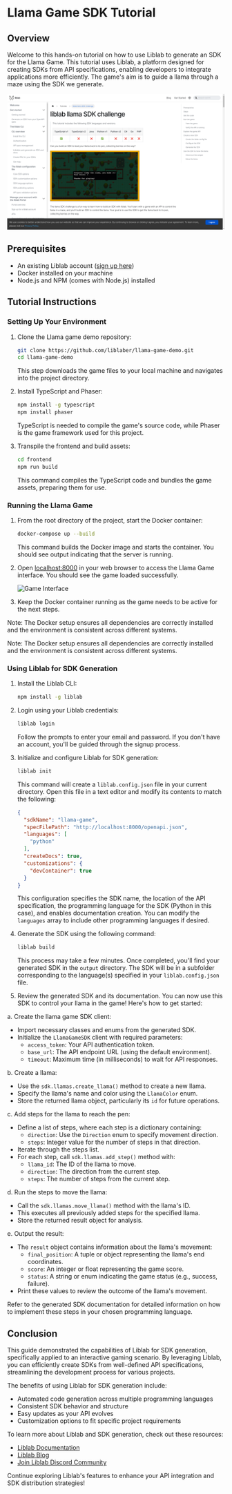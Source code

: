 # Llama Game SDK Tutorial

## Overview
Welcome to this hands-on tutorial on how to use Liblab to generate an SDK for the Llama Game. This tutorial uses Liblab, a platform designed for creating SDKs from API specifications, enabling developers to integrate applications more efficiently. The game's aim is to guide a llama through a maze using the SDK we generate.

   ![game](/screenshots/e006fb98-31cc-4b14-bc92-3ca23c066525.png)

## Prerequisites
- An existing Liblab account ([sign up here](https://developers.liblab.com))
- Docker installed on your machine
- Node.js and NPM (comes with Node.js) installed

## Tutorial Instructions

### Setting Up Your Environment
1. Clone the Llama game demo repository:
   ```bash
   git clone https://github.com/liblaber/llama-game-demo.git
   cd llama-game-demo
   ```
   This step downloads the game files to your local machine and navigates into the project directory.

2. Install TypeScript and Phaser:
   ```bash
   npm install -g typescript
   npm install phaser
   ```
   TypeScript is needed to compile the game's source code, while Phaser is the game framework used for this project.

3. Transpile the frontend and build assets:
   ```bash
   cd frontend
   npm run build
   ```
   This command compiles the TypeScript code and bundles the game assets, preparing them for use.

### Running the Llama Game
1. From the root directory of the project, start the Docker container:
   ```bash
   docker-compose up --build
   ```
   This command builds the Docker image and starts the container. You should see output indicating that the server is running.

2. Open [localhost:8000](http://localhost:8000) in your web browser to access the Llama Game interface. You should see the game loaded successfully.

   ![Game Interface](/screenshots/e8637829-b2e8-4e3b-af34-f85dfde569e3.png)

3. Keep the Docker container running as the game needs to be active for the next steps.

Note: The Docker setup ensures all dependencies are correctly installed and the environment is consistent across different systems.

Note: The Docker setup ensures all dependencies are correctly installed and the environment is consistent across different systems.

### Using Liblab for SDK Generation
1. Install the Liblab CLI:
   ```bash
   npm install -g liblab
   ```
2. Login using your Liblab credentials:
   ```bash
   liblab login
   ```

   Follow the prompts to enter your email and password. If you don't have an account, you'll be guided through the signup process.

3. Initialize and configure Liblab for SDK generation:
   ```bash
   liblab init
   ```
   This command will create a `liblab.config.json` file in your current directory. Open this file in a text editor and modify its contents to match the following:

   ```json
   {
     "sdkName": "llama-game",
     "specFilePath": "http://localhost:8000/openapi.json",
     "languages": [
       "python"
     ],
     "createDocs": true,
     "customizations": {
       "devContainer": true
     }
   }
   ```

   This configuration specifies the SDK name, the location of the API specification, the programming language for the SDK (Python in this case), and enables documentation creation. You can modify the `languages` array to include other programming languages if desired.

4. Generate the SDK using the following command:
   ```bash
   liblab build
   ```
   This process may take a few minutes. Once completed, you'll find your generated SDK in the `output` directory. The SDK will be in a subfolder corresponding to the language(s) specified in your `liblab.config.json` file.

5. Review the generated SDK and its documentation. You can now use this SDK to control your llama in the game! Here's how to get started:

a. Create the llama game SDK client:
   - Import necessary classes and enums from the generated SDK.
   - Initialize the `LlamaGameSDK` client with required parameters:
     - `access_token`: Your API authentication token.
     - `base_url`: The API endpoint URL (using the default environment).
     - `timeout`: Maximum time (in milliseconds) to wait for API responses.

b. Create a llama:
   - Use the `sdk.llamas.create_llama()` method to create a new llama.
   - Specify the llama's name and color using the `LlamaColor` enum.
   - Store the returned llama object, particularly its `id` for future operations.

c. Add steps for the llama to reach the pen:
   - Define a list of steps, where each step is a dictionary containing:
     - `direction`: Use the `Direction` enum to specify movement direction.
     - `steps`: Integer value for the number of steps in that direction.
   - Iterate through the steps list.
   - For each step, call `sdk.llamas.add_step()` method with:
     - `llama_id`: The ID of the llama to move.
     - `direction`: The direction from the current step.
     - `steps`: The number of steps from the current step.

d. Run the steps to move the llama:
   - Call the `sdk.llamas.move_llama()` method with the llama's ID.
   - This executes all previously added steps for the specified llama.
   - Store the returned result object for analysis.

e. Output the result:
   - The `result` object contains information about the llama's movement:
     - `final_position`: A tuple or object representing the llama's end coordinates.
     - `score`: An integer or float representing the game score.
     - `status`: A string or enum indicating the game status (e.g., success, failure).
   - Print these values to review the outcome of the llama's movement.

Refer to the generated SDK documentation for detailed information on how to implement these steps in your chosen programming language.

## Conclusion
This guide demonstrated the capabilities of Liblab for SDK generation, specifically applied to an interactive gaming scenario. By leveraging Liblab, you can efficiently create SDKs from well-defined API specifications, streamlining the development process for various projects.

The benefits of using Liblab for SDK generation include:
- Automated code generation across multiple programming languages
- Consistent SDK behavior and structure
- Easy updates as your API evolves
- Customization options to fit specific project requirements

To learn more about Liblab and SDK generation, check out these resources:
- [Liblab Documentation](https://developers.liblab.com)
- [Liblab Blog](https://blog.liblab.com)
- [Join Liblab Discord Community](https://discord.gg/F8aECHbRkV)

Continue exploring Liblab's features to enhance your API integration and SDK distribution strategies!
